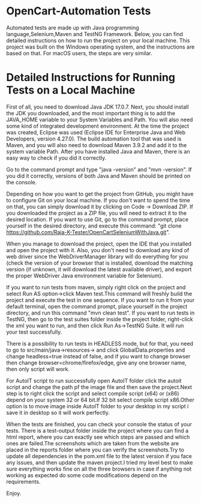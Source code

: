 # OpenCart-Automation Tests
Automated tests are made up with Java programming language,Selenium,Maven and TestNG Framework. Below, you can find detailed instructions on how to run the project on your local machine. This project was built on the Windows operating system, and the instructions are based on that. For macOS users, the steps are very similar.
# Detailed Instructions for Running Tests on a Local Machine
First of all, you need to download Java JDK 17.0.7. Next, you should install the JDK you downloaded, and the most important thing is to add the JAVA_HOME variable to your System Variables and Path. You will also need some kind of integrated development environment. At the time the project was created, Eclipse was used (Eclipse IDE for Enterprise Java and Web Developers, version 4.27.0). The build automation tool that was used is Maven, and you will also need to download Maven 3.9.2 and add it to the system variable Path. After you have installed Java and Maven, there is an easy way to check if you did it correctly.

Go to the command prompt and type "java -version" and "mvn -version". If you did it correctly, versions of both Java and Maven should be printed on the console.

Depending on how you want to get the project from GitHub, you might have to configure Git on your local machine. If you don't want to spend the time on that, you can simply download it by clicking on Code -> Download ZIP. If you downloaded the project as a ZIP file, you will need to extract it to the desired location. If you want to use Git, go to the command prompt, place yourself in the desired directory, and execute this command: "git clone https://github.com/Raja-K-Tester/OpenCartSeleniumWithJava.git".

When you manage to download the project, open the IDE that you installed and open the project with it. Also, you don't need to download any kind of web driver since the WebDriverManager library will do everything for you (check the version of your browser that is installed, download the matching version (if unknown, it will download the latest available driver), and export the proper WebDriver Java environment variable for Selenium).

If you want to run tests from maven, simply right click on the project and select Run AS option->click Maven test.This command will freshly build the project and execute the test in one sequence. If you want to run it from your default terminal, open the command prompt, place yourself in the project directory, and run this command "mvn clean test". If you want to run tests in TestNG, then go to the test suites folder inside the project folder, right-click the xml you want to run, and then click Run As->TestNG Suite. It will run your test successfully.

There is a possibility to run tests in HEADLESS mode, but for that, you need to go to src/main/java->resources-> and click GlobalData.properties and change headless=true instead of false, and if you want to change browser then change browser=chrome/firefox/edge, give any one browser name, then only script will work.

For AutoIT script to run successfully open AutoIT folder click the autoit script and change the path pf the image file and then save the project.Next step is to right click the script and select compile script (x64) or (x86) depend on your system 32 or 64 bit.If 32 bit select compile script x86.Other option is to move image inside AutoIT folder to your desktop in my script i save it in desktop so it will work perfectly.

When the tests are finished, you can check your console the status of your tests. There is a test-output folder inside the project where you can find a html report, where you can exactly see which steps are passed and which ones are failed.The screenshots which are taken from the website are placed in the reports folder where you can verify the screenshots.Try to update all dependencies in the pom.xml file to the latest version if you face any issues, and then update the maven project.I tried my level best to make sure everything works fine on all the three browsers in case if anything not working as expected do some code modifications depend on the requirements.

Enjoy.

